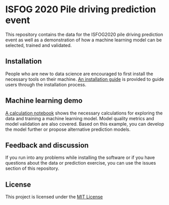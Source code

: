 # ISFOG 2020 Pile driving prediction event

This repository contains the data for the ISFOG2020 pile driving prediction event as well as a demonstration of how a machine learning model can be selected, trained and validated.

## Installation

People who are new to data science are encouraged to first install the necessary tools on their machine. [An installation guide](https://nbviewer.jupyter.org/github/isfog/datascience2020/blob/master/notebooks/ISFOG%202020%20-%20Pile%20driving%20prediction%20event%20-%20Installation.ipynb) is provided to guide users through the installation process.

## Machine learning demo

[A calculation notebook](https://nbviewer.jupyter.org/github/isfog/datascience2020/blob/master/notebooks/Prediction%20event%20demo.ipynb) shows the necessary calculations for exploring the data and training a machine learning model. Model quality metrics and model validation are also covered. Based on this example, you can develop the model further or propose alternative prediction models. 

## Feedback and discussion

If you run into any problems while installing the software or if you have questions about the data or prediction exercise, you can use the issues section of this repository.

## License

This project is licensed under the [MIT License](https://choosealicense.com/licenses/gpl-3.0/)